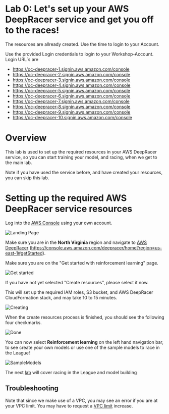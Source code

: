 # Lab 0: Let's set up your AWS DeepRacer service and get you off to the races!
The resources are allready created. Use the time to login to your Account.

Use the provided Login credentials to login to your Workshop-Account. Login URL´s are

- https://oc-deepracer-1.signin.aws.amazon.com/console
- https://oc-deepracer-2.signin.aws.amazon.com/console
- https://oc-deepracer-3.signin.aws.amazon.com/console
- https://oc-deepracer-4.signin.aws.amazon.com/console
- https://oc-deepracer-5.signin.aws.amazon.com/console
- https://oc-deepracer-6.signin.aws.amazon.com/console
- https://oc-deepracer-7.signin.aws.amazon.com/console
- https://oc-deepracer-8.signin.aws.amazon.com/console
- https://oc-deepracer-9.signin.aws.amazon.com/console
- https://oc-deepracer-10.signin.aws.amazon.com/console


# Overview
This lab is  used to set up the required resources in your AWS DeepRacer service, so you can start training your model, and racing, when we get to the main lab.

Note if you have used the service before, and have created your resources, you can skip this lab.


# Setting up the required AWS DeepRacer service resources
Log into the [AWS Console](https://console.aws.amazon.com/deepracer/home?region=us-east-1#getStarted) using your own account.

![Landing Page](img/LandingPage.png)

Make sure you are in the **North Virginia** region and navigate to [AWS DeepRacer](https://console.aws.amazon.com/deepracer/home?region=us-east-1#getStarted) (https://console.aws.amazon.com/deepracer/home?region=us-east-1#getStarted).

Make sure you are on the "Get started with reinforcement learning" page.

![Get started](img/getstarted.png)

If you have not yet selected "Create resources", please select it now.

This will set up the required IAM roles, S3 bucket, and AWS DeepRacer CloudFormation stack, and may take 10 to 15 minutes.

![Creating](img/creatingresources.png)

When the create resources process is finished, you should see the following four checkmarks.

![Done](img/completed.png)

You can now select **Reinforcement learning** on the left hand navigation bar, to see create your own models or use one of the sample models to race in the League!

![SampleModels](img/SampleModels.png)

The next [lab](https://github.com/aws-samples/aws-deepracer-workshops/tree/master/Workshops/2019-AWSSummits-AWSDeepRacerService/Lab1) will cover racing in the League and model building

## Troubleshooting
Note that since we make use of a VPC, you may see an error if you are at your VPC limit. You may have to request a [VPC limit](https://docs.aws.amazon.com/vpc/latest/userguide/amazon-vpc-limits.html) increase.
